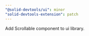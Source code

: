 ```yaml
---
"@solid-devtools/ui": minor
"solid-devtools-extension": patch
---
```


Add Scrollable component to ui library.
